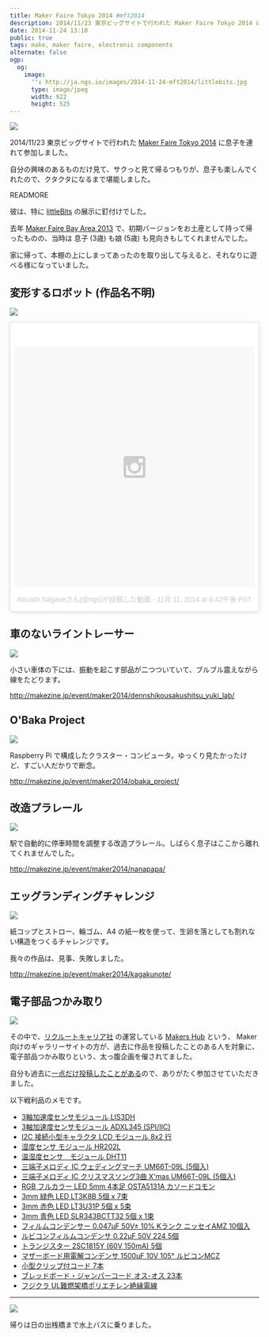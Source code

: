 ```yaml
---
title: Maker Faire Tokyo 2014 #mft2014
description: 2014/11/23 東京ビッグサイトで行われた Maker Faire Tokyo 2014 に息子を連れて参加しました。
date: 2014-11-24 13:10
public: true
tags: make, maker faire, electronic components
alternate: false
ogp:
  og:
    image:
      '': http://ja.ngs.io/images/2014-11-24-mft2014/littlebits.jpg
      type: image/jpeg
      width: 922
      height: 525
---
```


![](2014-11-24-mft2014/littlebits.jpg)

2014/11/23 東京ビッグサイトで行われた [Maker Faire Tokyo 2014] に息子を連れて参加しました。

自分の興味のあるものだけ見て、サクっと見て帰るつもりが、息子も楽しんでくれたので、クタクタになるまで堪能しました。

READMORE

彼は、特に [littleBits] の展示に釘付けでした。

去年 [Maker Faire Bay Area 2013] で、初期バージョンをお土産として持って帰ったものの、当時は 息子 (3歳) も娘 (5歳) も見向きもしてくれませんでした。

家に帰って、本棚の上にしまってあったのを取り出して与えると、それなりに遊べる様になっていました。

## 変形するロボット (作品名不明)

![](2014-11-24-mft2014/robot.gif)

<blockquote class="instagram-media" data-instgrm-version="4" style=" background:#FFF; border:0; border-radius:3px; box-shadow:0 0 1px 0 rgba(0,0,0,0.5),0 1px 10px 0 rgba(0,0,0,0.15); margin: 1px; max-width:658px; padding:0; width:99.375%; width:-webkit-calc(100% - 2px); width:calc(100% - 2px);"><div style="padding:8px;"> <div style=" background:#F8F8F8; line-height:0; margin-top:40px; padding:50% 0; text-align:center; width:100%;"> <div style=" background:url(data:image/png;base64,iVBORw0KGgoAAAANSUhEUgAAACwAAAAsCAMAAAApWqozAAAAGFBMVEUiIiI9PT0eHh4gIB4hIBkcHBwcHBwcHBydr+JQAAAACHRSTlMABA4YHyQsM5jtaMwAAADfSURBVDjL7ZVBEgMhCAQBAf//42xcNbpAqakcM0ftUmFAAIBE81IqBJdS3lS6zs3bIpB9WED3YYXFPmHRfT8sgyrCP1x8uEUxLMzNWElFOYCV6mHWWwMzdPEKHlhLw7NWJqkHc4uIZphavDzA2JPzUDsBZziNae2S6owH8xPmX8G7zzgKEOPUoYHvGz1TBCxMkd3kwNVbU0gKHkx+iZILf77IofhrY1nYFnB/lQPb79drWOyJVa/DAvg9B/rLB4cC+Nqgdz/TvBbBnr6GBReqn/nRmDgaQEej7WhonozjF+Y2I/fZou/qAAAAAElFTkSuQmCC); display:block; height:44px; margin:0 auto -44px; position:relative; top:-22px; width:44px;"></div></div><p style=" color:#c9c8cd; font-family:Arial,sans-serif; font-size:14px; line-height:17px; margin-bottom:0; margin-top:8px; overflow:hidden; padding:8px 0 7px; text-align:center; text-overflow:ellipsis; white-space:nowrap;"><a href="https://instagram.com/p/vuq7jyPjd3/" style=" color:#c9c8cd; font-family:Arial,sans-serif; font-size:14px; font-style:normal; font-weight:normal; line-height:17px; text-decoration:none;" target="_top">Atsushi Nagaseさん(@ngs)が投稿した動画</a> - <time style=" font-family:Arial,sans-serif; font-size:14px; line-height:17px;" datetime="2014-11-23T04:42:45+00:00">11月 11, 2014 at 8:42午後 PST</time></p></div></blockquote>
<script async defer src="//platform.instagram.com/en_US/embeds.js"></script>

## 車のないライントレーサー

![](2014-11-24-mft2014/linetracer.gif)

小さい車体の下には、振動を起こす部品が二つついていて、ブルブル震えながら線をたどります。

http://makezine.jp/event/maker2014/dennshikousakushitsu_yuki_lab/

## O&apos;Baka Project

![](2014-11-24-mft2014/obaka-raspi.jpg)

Raspberry Pi で構成したクラスター・コンピュータ。ゆっくり見たかったけど、すごい人だかりで断念。

http://makezine.jp/event/maker2014/obaka_project/

## 改造プラレール

![](2014-11-24-mft2014/plarail.jpg)

駅で自動的に停車時間を調整する改造プラレール。しばらく息子はここから離れてくれませんでした。

http://makezine.jp/event/maker2014/nanapapa/

## エッグランディングチャレンジ

![](2014-11-24-mft2014/egg-landing.jpg)

紙コップとストロー、輪ゴム、A4 の紙一枚を使って、生卵を落としても割れない構造をつくるチャレンジです。

我々の作品は、見事、失敗しました。

http://makezine.jp/event/maker2014/kagakunote/


## 電子部品つかみ取り

![](2014-11-24-mft2014/makers-hub-devices.jpg)

その中で、[リクルートキャリア社](http://www.recruitcareer.co.jp/) の運営している [Makers Hub] という、
Maker 向けのギャラリーサイトの方が、過去に作品を投稿したことのある人を対象に、電子部品つかみ取りという、太っ腹企画を催されてました。

自分も過去に[一点だけ投稿したことがある](https://makershub.jp/make/244)ので、ありがたく参加させていただきました。

以下戦利品のメモです。

- [3軸加速度センサモジュール LIS3DH](http://akizukidenshi.com/catalog/g/gK-06791/)
- [3軸加速度センサモジュール ADXL345 (SPI/IIC)](http://akizukidenshi.com/catalog/g/gM-06724/)
- [I2C 接続小型キャラクタ LCD モジュール 8x2 行](http://akizukidenshi.com/catalog/g/gP-06669/)
- [湿度センサ モジュール HR202L](http://akizukidenshi.com/catalog/g/gM-07004/)
- [温湿度センサ　モジュール DHT11](http://akizukidenshi.com/catalog/g/gM-07003/)
- [三端子メロディ IC ウェディングマーチ UM66T-09L (5個入)](http://akizukidenshi.com/catalog/g/gI-06991/)
- [三端子メロディ IC クリスマスソング3曲 X&apos;mas UM66T-09L (5個入)](http://akizukidenshi.com/catalog/g/gI-06991/)
- [RGB フルカラー LED 5mm 4本足 OSTA5131A カソードコモン](http://akizukidenshi.com/catalog/g/gI-02476/)
- [3mm 緑色 LED LT3K8B 5個 x 7束](http://akizukidenshi.com/catalog/g/gI-07646/)
- [3mm 赤色 LED LT3U31P 5個 x 5束](http://akizukidenshi.com/catalog/g/gI-02320/)
- [3mm 青色 LED SLR343BCTT32 5個 x 1束](http://www.mouser.jp/ProductDetail/ROHM-Semiconductor/SLR343BCTT32/?qs=4kLU8WoGk0st3eecqBZxrg%3D%3D)
- [フィルムコンデンサー 0.047&micro;F 50V&plusmn; 10% Kランク ニッセイAMZ 10個入](http://akizukidenshi.com/catalog/g/gP-05482/)
- [ルビコンフィルムコンデンサ 0.22&micro;F 50V 224 5個](http://akizukidenshi.com/catalog/g/gP-07511/)
- [トランジスター 2SC1815Y (60V 150mA) 5個](http://akizukidenshi.com/catalog/g/gI-04268/)
- [マザーボード用電解コンデンサ 1500&micro;F 10V 105&deg; ルビコンMCZ](http://akizukidenshi.com/catalog/g/gP-02360/)
- [小型クリップ付コード 7本](http://akizukidenshi.com/catalog/g/gC-04352/)
- [ブレッドボード・ジャンパーコード オス-オス 23本](http://akizukidenshi.com/catalog/g/gC-05159/)
- [フジクラ UL難燃架橋ポリエチレン絶縁電線](http://densenkan.com/item/index.php?mode=show&item_num=237)

----

![](2014-11-24-mft2014/pier.jpg)

帰りは日の出桟橋まで水上バスに乗りました。


[Maker Faire Tokyo 2014]: http://makezine.jp/event/mft2014/
[Makers Hub]: https://makershub.jp/
[littleBits]: http://littlebits.cc/
[maker Faire Bay Area 2013]: http://makerfaire.com/bayarea-2013/
